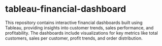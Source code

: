 # tableau-financial-dashboard
This repository contains interactive financial dashboards built using Tableau, providing insights into customer trends, sales performance, and profitability. The dashboards include visualizations for key metrics like total customers, sales per customer, profit trends, and order distribution.
